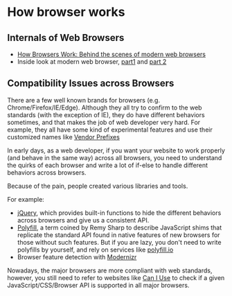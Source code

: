 # How browser works

## Internals of Web Browsers

- [How Browsers Work: Behind the scenes of modern web browsers](https://www.html5rocks.com/en/tutorials/internals/howbrowserswork/)
- Inside look at modern web browser, [part1](https://developers.google.com/web/updates/2018/09/inside-browser-part1) and [part 2](https://developers.google.com/web/updates/2018/09/inside-browser-part2)

## Compatibility Issues across Browsers

There are a few well known brands for browsers (e.g. Chrome/Firefox/IE/Edge). Although they all try to confirm to the web standards (with the exception of IE), they do have different behaviors sometimes, and that makes the job of web developer very hard. For example, they all have some kind of experimental features and use their customized names like [Vendor Prefixes](https://en.wikipedia.org/wiki/CSS_hack#Browser_prefixes)

In early days, as a web developer, if you want your website to work properly (and behave in the same way) across all browsers, you need to understand the quirks of each browser and write a lot of if-else to handle different behaviors across browsers.

Because of the pain, people created various libraries and tools.

For example:

- [jQuery](https://jquery.com/), which provides built-in functions to hide the different behaviors across browsers and give us a consistent API.
- [Polyfill](https://addyosmani.com/blog/writing-polyfills/), a term coined by Remy Sharp to describe JavaScript shims that replicate the standard API found in native features of new browsers for those without such features. But if you are lazy, you don't need to write polyfills by yourself, and rely on services like [polyfill.io](https://polyfill.io/)
- Browser feature detection with [Modernizr](https://modernizr.com/docs/#what-is-modernizr)

Nowadays, the major browsers are more compliant with web standards, however, you still need to refer to websites like [Can I Use](https://caniuse.com/) to check if a given JavaScript/CSS/Browser API is supported in all major browsers.
